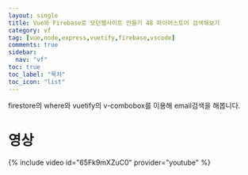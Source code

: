 ```yaml
---
layout: single
title: Vue와 Firebase로 모던웹사이트 만들기 48 파이어스토어 검색해보기
category: vf
tag: [vue,node,express,vuetify,firebase,vscode]
comments: true
sidebar:
  nav: "vf"
toc: true
toc_label: "목차"
toc_icon: "list"
---
```


firestore의 where와 vuetify의 v-combobox를 이용해 email검색을 해봅니다.

# 영상

{% include video id="65Fk9mXZuC0" provider="youtube" %}
